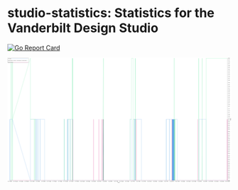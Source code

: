 # studio-statistics: Statistics for the Vanderbilt Design Studio

[![Go Report Card](https://goreportcard.com/badge/github.com/vanderbilt-design-studio/studio-statistics)](https://goreportcard.com/report/github.com/vanderbilt-design-studio/studio-statistics)

![Open time, switch state, and motion sensor](https://github.com/vanderbilt-design-studio/studio-statistics/blob/master/graph.png)
